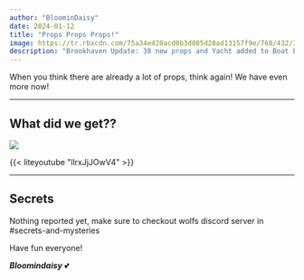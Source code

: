 ```yaml
---
author: "BloominDaisy"
date: 2024-01-12
title: "Props Props Props!"
image: https://tr.rbxcdn.com/75a34e420acd0b3d085d28ad13157f9e/768/432/Image/Png
description: "Brookhaven Update: 38 new props and Yacht added to Boat Pass"
---
```


When you think there are already a lot of props, think again! We have even more now! 

---


## What did we get??

![](https://media.discordapp.net/attachments/1101189868056485888/1195369535423914016/IMG_1276.png?ex=65b3bda2&is=65a148a2&hm=54ddb2161af2f47f14d85647907b2a19c49553cb7b194a69e8dd732c9c829324&=&format=webp&quality=lossless&width=263&height=557)

{{< liteyoutube "llrxJjJOwV4" >}}

---


## Secrets

Nothing reported yet, make sure to checkout wolfs discord server in #secrets-and-mysteries 

Have fun everyone!

_**Bloomindaisy**_ <span class="nowrap"><span class="emojify">💕</span>